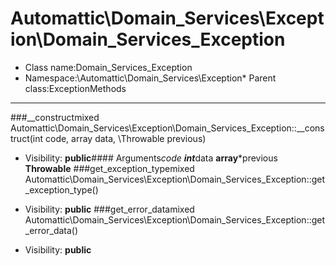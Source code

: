 Automattic\Domain_Services\Exception\Domain_Services_Exception
===============
* Class name:Domain_Services_Exception
* Namespace:\Automattic\Domain_Services\Exception* Parent class:ExceptionMethods
-------
###__constructmixed Automattic\Domain_Services\Exception\Domain_Services_Exception::__construct(int code, array data, \Throwable previous)



* Visibility: **public**#### Arguments*code **int***data **array***previous **Throwable**
###get_exception_typemixed Automattic\Domain_Services\Exception\Domain_Services_Exception::get_exception_type()



* Visibility: **public**
###get_error_datamixed Automattic\Domain_Services\Exception\Domain_Services_Exception::get_error_data()



* Visibility: **public**